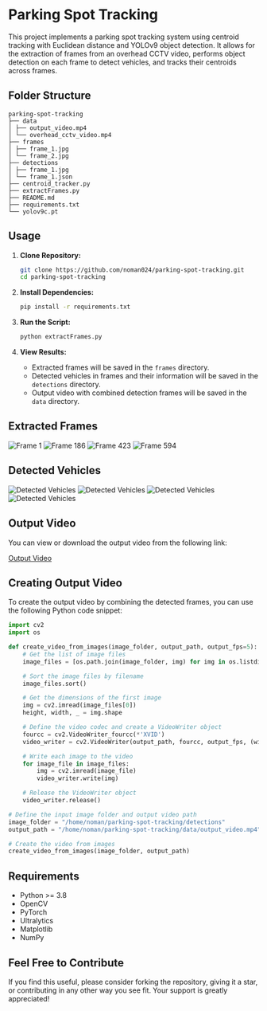 # Parking Spot Tracking

This project implements a parking spot tracking system using centroid tracking with Euclidean distance and YOLOv9 object detection. It allows for the extraction of frames from an overhead CCTV video, performs object detection on each frame to detect vehicles, and tracks their centroids across frames.

## Folder Structure

```
parking-spot-tracking
├── data
│ ├── output_video.mp4
│ └── overhead_cctv_video.mp4
├── frames
│ ├── frame_1.jpg
│ └── frame_2.jpg
├── detections
│ ├── frame_1.jpg
│ └── frame_1.json
├── centroid_tracker.py
├── extractFrames.py
├── README.md
├── requirements.txt
└── yolov9c.pt
```

## Usage

1. **Clone Repository:**
    ```bash
    git clone https://github.com/noman024/parking-spot-tracking.git
    cd parking-spot-tracking
    ```

2. **Install Dependencies:**
    ```bash
    pip install -r requirements.txt
    ```

3. **Run the Script:**
    ```bash
    python extractFrames.py
    ```

4. **View Results:**
    - Extracted frames will be saved in the `frames` directory.
    - Detected vehicles in frames and their information will be saved in the `detections` directory.
    - Output video with combined detection frames will be saved in the `data` directory.

## Extracted Frames

![Frame 1](frames/frame_1.jpg) 
![Frame 186](frames/frame_186.jpg)
![Frame 423](frames/frame_423.jpg)
![Frame 594](frames/frame_594.jpg)

## Detected Vehicles

![Detected Vehicles](detections/frame_1.jpg)
![Detected Vehicles](detections/frame_186.jpg)
![Detected Vehicles](detections/frame_423.jpg)
![Detected Vehicles](detections/frame_594.jpg)

## Output Video

You can view or download the output video from the following link:

[Output Video](https://drive.google.com/drive/folders/1KHWmQFzBMLLaRbD0ROsyWiYAF_-E3W9K)

## Creating Output Video

To create the output video by combining the detected frames, you can use the following Python code snippet:

```python
import cv2
import os

def create_video_from_images(image_folder, output_path, output_fps=5):
    # Get the list of image files
    image_files = [os.path.join(image_folder, img) for img in os.listdir(image_folder) if img.endswith(".jpg")]

    # Sort the image files by filename
    image_files.sort()

    # Get the dimensions of the first image
    img = cv2.imread(image_files[0])
    height, width, _ = img.shape

    # Define the video codec and create a VideoWriter object
    fourcc = cv2.VideoWriter_fourcc(*'XVID')
    video_writer = cv2.VideoWriter(output_path, fourcc, output_fps, (width, height))

    # Write each image to the video
    for image_file in image_files:
        img = cv2.imread(image_file)
        video_writer.write(img)

    # Release the VideoWriter object
    video_writer.release()

# Define the input image folder and output video path
image_folder = "/home/noman/parking-spot-tracking/detections"
output_path = "/home/noman/parking-spot-tracking/data/output_video.mp4"

# Create the video from images
create_video_from_images(image_folder, output_path)
```

## Requirements

- Python >= 3.8
- OpenCV
- PyTorch
- Ultralytics
- Matplotlib
- NumPy

## Feel Free to Contribute

If you find this useful, please consider forking the repository, giving it a star, or contributing in any other way you see fit. Your support is greatly appreciated!
